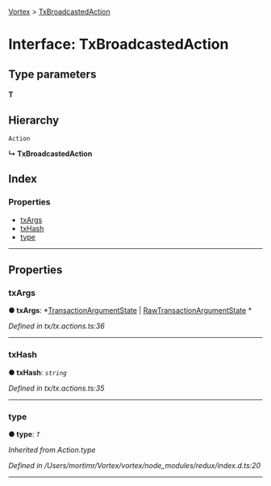 [Vortex](../README.md) > [TxBroadcastedAction](../interfaces/txbroadcastedaction.md)

# Interface: TxBroadcastedAction

## Type parameters
#### T 
## Hierarchy

 `Action`

**↳ TxBroadcastedAction**

## Index

### Properties

* [txArgs](txbroadcastedaction.md#txargs)
* [txHash](txbroadcastedaction.md#txhash)
* [type](txbroadcastedaction.md#type)

---

## Properties

<a id="txargs"></a>

###  txArgs

**● txArgs**: *[TransactionArgumentState](transactionargumentstate.md) |
[RawTransactionArgumentState](rawtransactionargumentstate.md)
*

*Defined in tx/tx.actions.ts:36*

___
<a id="txhash"></a>

###  txHash

**● txHash**: *`string`*

*Defined in tx/tx.actions.ts:35*

___
<a id="type"></a>

###  type

**● type**: *`T`*

*Inherited from Action.type*

*Defined in /Users/mortimr/Vortex/vortex/node_modules/redux/index.d.ts:20*

___

